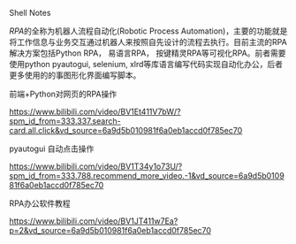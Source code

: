 Shell Notes

*RPA*的全称为机器人流程自动化(Robotic Process Automation)，主要的功能就是将工作信息与业务交互通过机器人来按照自先设计的流程去执行。目前主流的RPA解决方案包括Python RPA， 易语言RPA， 按键精灵RPA等可视化RPA。前者需要使用python pyautogui, selenium, xlrd等库语言编写代码实现自动化办公，后者更多使用的的事图形化界面编写脚本。



前端+Python对网页的RPA操作

https://www.bilibili.com/video/BV1Et411V7bW/?spm_id_from=333.337.search-card.all.click&vd_source=6a9d5b010981f6a0eb1accd0f785ec70



 pyautogui 自动点击操作

https://www.bilibili.com/video/BV1T34y1o73U/?spm_id_from=333.788.recommend_more_video.-1&vd_source=6a9d5b010981f6a0eb1accd0f785ec70





RPA办公软件教程

https://www.bilibili.com/video/BV1JT411w7Ea?p=2&vd_source=6a9d5b010981f6a0eb1accd0f785ec70
